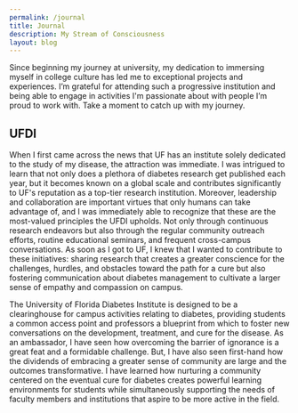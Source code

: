 ```yaml
---
permalink: /journal
title: Journal
description: My Stream of Consciousness
layout: blog
---
```

Since beginning my journey at university, my dedication to immersing myself in college culture has led me to exceptional projects and experiences. I’m grateful for attending such a progressive institution and being able to engage in activities I'm passionate about with people I’m proud to work with. Take a moment to catch up with my journey.

## UFDI

When I first came across the news that UF has an institute solely dedicated to the study of my disease, the attraction was immediate. I was intrigued to learn that not only does a plethora of diabetes research get published each year, but it becomes known on a global scale and contributes significantly to UF's reputation as a top-tier research institution. Moreover, leadership and collaboration are important virtues that only humans can take advantage of, and I was immediately able to recognize that these are the most-valued principles the UFDI upholds. Not only through continuous research endeavors but also through the regular community outreach efforts, routine educational seminars, and frequent cross-campus conversations. As soon as I got to UF, I knew that I wanted to contribute to these initiatives: sharing research that creates a greater conscience for the challenges, hurdles, and obstacles toward the path for a cure but also fostering communication about diabetes management to cultivate a larger sense of empathy and compassion on campus.

​The University of Florida Diabetes Institute is designed to be a clearinghouse for campus activities relating to diabetes, providing students a common access point and professors a blueprint from which to foster new conversations on the development, treatment, and cure for the disease. As an ambassador, I have seen how overcoming the barrier of ignorance is a great feat and a formidable challenge. But, I have also seen first-hand how the dividends of embracing a greater sense of community are large and the outcomes transformative. I have learned how nurturing a community centered on the eventual cure for diabetes creates powerful learning environments for students while simultaneously supporting the needs of faculty members and institutions that aspire to be more active in the field. 
